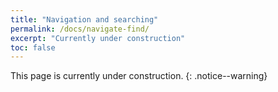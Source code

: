```yaml
---
title: "Navigation and searching"
permalink: /docs/navigate-find/
excerpt: "Currently under construction"
toc: false
---
```


This page is currently under construction.
{: .notice--warning}
